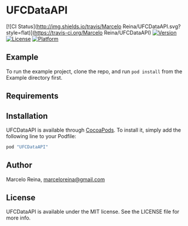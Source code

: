 # UFCDataAPI

[![CI Status](http://img.shields.io/travis/Marcelo Reina/UFCDataAPI.svg?style=flat)](https://travis-ci.org/Marcelo Reina/UFCDataAPI)
[![Version](https://img.shields.io/cocoapods/v/UFCDataAPI.svg?style=flat)](http://cocoapods.org/pods/UFCDataAPI)
[![License](https://img.shields.io/cocoapods/l/UFCDataAPI.svg?style=flat)](http://cocoapods.org/pods/UFCDataAPI)
[![Platform](https://img.shields.io/cocoapods/p/UFCDataAPI.svg?style=flat)](http://cocoapods.org/pods/UFCDataAPI)

## Example

To run the example project, clone the repo, and run `pod install` from the Example directory first.

## Requirements

## Installation

UFCDataAPI is available through [CocoaPods](http://cocoapods.org). To install
it, simply add the following line to your Podfile:

```ruby
pod "UFCDataAPI"
```

## Author

Marcelo Reina, marceloreina@gmail.com

## License

UFCDataAPI is available under the MIT license. See the LICENSE file for more info.
